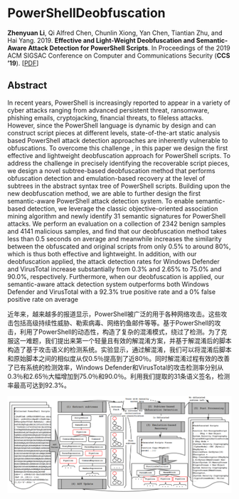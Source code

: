 # PowerShellDeobfuscation


**Zhenyuan Li**, Qi Alfred Chen, Chunlin Xiong, Yan Chen, Tiantian Zhu, and Hai Yang. 2019. **Effective and Light-Weight Deobfuscation and Semantic-Aware Attack Detection for PowerShell Scripts**. In Proceedings of the 2019 ACM SIGSAC Conference on Computer and Communications Security (**CCS ’19**). \[[PDF](https://www.researchgate.net/profile/Zhenyuan_Li2/publication/335927735_Effective_and_Light-Weight_Deobfuscation_and_Semantic-Aware_Attack_Detection_for_PowerShell_Scripts/links/5de75d36299bf10bc33d6f2f/Effective-and-Light-Weight-Deobfuscation-and-Semantic-Aware-Attack-Detection-for-PowerShell-Scripts.pdf?_sg%5B0%5D=A-6bdztnWi9tFp_tDqeVv3lKT4u-fOn-jGBfJJreVgnAJWqrbDs8lYdo9Osv8_DcNijArJpHaFjXbKBlwn2OnA.fV-asa-FXOW4XLL5crw0X-93A2cTXyixIJgyRO4hG1fJrzqSSIudxM81IYHMilcJzNAftaKWui83NmGvaLKgPw&_sg%5B1%5D=-swOG3Gs80SQHb_fX4QoXmh-7-9fm2Lt6d1sT5R-zb62j97cU9GwvQ_R38CWSRAA0NRKupNaoo19WOHLVuqaS5lJnrz6UA0PPtCA7UG_Isya.fV-asa-FXOW4XLL5crw0X-93A2cTXyixIJgyRO4hG1fJrzqSSIudxM81IYHMilcJzNAftaKWui83NmGvaLKgPw&_iepl=)\]


## Abstract
In recent years, PowerShell is increasingly reported to appear in a variety of cyber attacks ranging from advanced persistent threat, ransomware, phishing emails, cryptojacking, financial threats, to fileless attacks. However, since the PowerShell language is dynamic by design and can construct script pieces at different levels, state-of-the-art static analysis based PowerShell attack detection approaches are inherently vulnerable to obfuscations. To overcome this challenge , in this paper we design the first effective and lightweight deobfuscation approach for PowerShell scripts. To address the challenge in precisely identifying the recoverable script pieces, we design a novel subtree-based deobfuscation method that performs obfuscation detection and emulation-based recovery at the level of subtrees in the abstract syntax tree of PowerShell scripts. Building upon the new deobfuscation method, we are able to further design the first semantic-aware PowerShell attack detection system. To enable semantic-based detection, we leverage the classic objective-oriented association mining algorithm and newly identify 31 semantic signatures for PowerShell attacks. We perform an evaluation on a collection of 2342 benign samples and 4141 malicious samples, and find that our deobfuscation method takes less than 0.5 seconds on average and meanwhile increases the similarity between the obfuscated and original scripts from only 0.5% to around 80%, which is thus both effective and lightweight. In addition, with our deobfuscation applied, the attack detection rates for Windows Defender and VirusTotal increase substantially from 0.3% and 2.65% to 75.0% and 90.0%, respectively. Furthermore, when our deobfuscation is applied, our semantic-aware attack detection system outperforms both Windows Defender and VirusTotal with a 92.3% true positive rate and a 0% false positive rate on average


近年来，越来越多的报道显示，PowerShell被广泛的用于各种网络攻击。这些攻击包括高级持续性威胁、勒索病毒、网络钓鱼邮件等等。基于PowerShell的攻击，利用了PowerShell的动态性，构造了复杂的混淆模式，绕过了检测。为了克服这一难题，我们提出来第一个轻量且有效的解混淆方案，并基于解混淆后的脚本构造了基于攻击语义的检测系统。实验显示，通过解混淆，我们可以将混淆后脚本和原始脚本之间的相似度从仅0.5％提高到了近80％。同时解混淆过程有效的改善了已有系统的检测效率，Windows Defender和VirusTotal的攻击检测率分别从0.3％和2.65％大幅增加到75.0％和90.0％。利用我们提取的31条语义签名，检测率最高可达到92.3%。

![An overview of the proposed subtree-based deobfuscation for PowerShell scripts.](\Images/SystemStructure.png)